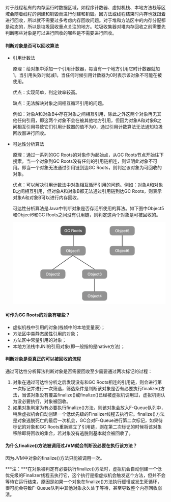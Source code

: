 对于线程私有的内存运行时数据区域，如程序计数器、虚拟机栈、本地方法栈等区域会随着线程的创建和销毁而进行创建和销毁。因方法或线程结束时内存也就跟着进行回收，所以就不需要过多考虑内存回收问题。对于堆和方法区中的内存分配都是动态的，所以是垃圾回收重点关注的地方。垃圾收集器对堆内存回收之前需要先判断哪些对象是可以进行回收的哪些是不需要进行回收。



#### 判断对象是否可以回收算法

- 引用计数法

  原理：给对象中添加一个引用计数器，每当有一个地方引用它时计数器就加1，当引用失效时就减1，当任何时候引用计数器为0时表示该对象不可能在被使用。

  优点：实现简单，判定效率较高。

  缺点：无法解决对象之间相互循环引用的问题。

  例如：对象A和对象B中存在对象之间相互引用，除此之外这两个对象再无其他任何引用，即这两个对象不会在被其他地方引用，但因为对象A和对象B之间相互引用导致它们引用计数器的值不为0，通过引用计数算法无法通知垃圾回收器进行回收。

  

- 可达性分析算法

  原理：通过一系列的GC Roots的对象作为起始点，从GC Roots节点开始往下搜索。当一个对象到GC Roots没有任何的引用链相连，则证明此对象不可用。即当一个对象无法通过引用链到达GC Roots，则判定该对象为可回收的对象。

  优点：可以解决引用计数法中对象相互循环引用的问题。例如：对象A和对象B之间相互引用，但对象A和对象B都无法通过引用链到达GC Roots，则表示对象A和对象B可以进行内存回收。

  可达性分析算法是Java中判断对象是否存活所使用的算法。如下图中Object5和Object6和GC Roots之间没有引用链，则判定这两个对象是可被回收的。

  <img src="./image/20191229_zookeeper_gc_roots.png"/>



#### 可作为GC Roots的对象有哪些？

- 虚拟机栈中引用的对象(栈帧中的本地变量表)；
- 方法区中类静态属性引用的对象；
- 方法区中常量引用的对象；
- 本地方法栈中JNI的引用对象(即一般指的是native方法)；



#### 判断对象是否真正的可以被回收的流程

通过可达性分析算法判断对象是否需要回收至少需要通过两次标记的过程：

1. 对象在通过可达性分析之后发现没有和GC Roots相连的引用链，则会进行第一次标记并进行一次筛选，筛选条件是判断该对象是否有必要执行finalize()方法，当该对象没有覆盖finalize()或finalize()已经被虚拟机调用过，虚拟机则认为没必要执行，对象被回收。
2. 如果对象判定为有必要执行finalize()方法，则该对象会放入F-Queue队列中，稍后虚拟机会自动创建一个低优先级的Finalizer线程去执行它。finalize()方法是对象逃脱死亡的最后一次机会，GC会对F-Queue进行第二次标记，如果待标记的对象和GC Roots重新建立了引用链，则在第二次标记的时候将该对象移除即将回收的集合，若对象没有逃脱则基本就会被回收了。



#### 为什么finalize()方法被调用过JVM就会判断没必要在执行该方法？

因为JVM中对象的finalize()方法只能被调用一次。



***注：***在对象被判定有必要执行finalize()方法时，虚拟机会自动创建一个低优先级的Finalizer线程去执行它，这个执行是指虚拟机会触发这个方法，但并不会等待它运行结束，原因是如果一个对象在finalize()方法执行缓慢或发生死循环，很可能会导致F-Queue队列中其他对象永久处于等待，甚至导致整个内存回收崩溃。





